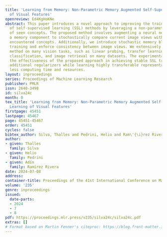 ```yaml
---
title: 'Learning from Memory: Non-Parametric Memory Augmented Self-Supervised Learning
  of Visual Features'
openreview: Ed4KgHoKNe
abstract: This paper introduces a novel approach to improving the training stability
  of self-supervised learning (SSL) methods by leveraging a non-parametric memory
  of seen concepts. The proposed method involves augmenting a neural network with
  a memory component to stochastically compare current image views with previously
  encountered concepts. Additionally, we introduce stochastic memory blocks to regularize
  training and enforce consistency between image views. We extensively benchmark our
  method on many vision tasks, such as linear probing, transfer learning, few-shot
  classification, and image retrieval on many datasets. The experimental results consolidate
  the effectiveness of the proposed approach in achieving stable SSL training without
  additional regularizers while learning highly transferable representations and requiring
  less computing time and resources.
layout: inproceedings
series: Proceedings of Machine Learning Research
publisher: PMLR
issn: 2640-3498
id: silva24c
month: 0
tex_title: 'Learning from Memory: Non-Parametric Memory Augmented Self-Supervised
  Learning of Visual Features'
firstpage: 45451
lastpage: 45467
page: 45451-45467
order: 45451
cycles: false
bibtex_author: Silva, Thalles and Pedrini, Helio and Ram\'{\i}rez Rivera, Ad\'{\i}n
author:
- given: Thalles
  family: Silva
- given: Helio
  family: Pedrini
- given: Adı́n
  family: Ramı́rez Rivera
date: 2024-07-08
address:
container-title: Proceedings of the 41st International Conference on Machine Learning
volume: '235'
genre: inproceedings
issued:
  date-parts:
  - 2024
  - 7
  - 8
pdf: https://proceedings.mlr.press/v235/silva24c/silva24c.pdf
extras: []
# Format based on Martin Fenner's citeproc: https://blog.front-matter.io/posts/citeproc-yaml-for-bibliographies/
---
```

